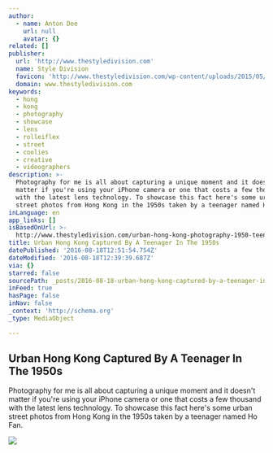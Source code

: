 ```yaml
---
author:
  - name: Anton Dee
    url: null
    avatar: {}
related: []
publisher:
  url: 'http://www.thestyledivision.com'
  name: Style Division
  favicon: 'http://www.thestyledivision.com/wp-content/uploads/2015/05/favicon2-copy.png'
  domain: www.thestyledivision.com
keywords:
  - hong
  - kong
  - photography
  - showcase
  - lens
  - rolleiflex
  - street
  - coolies
  - creative
  - videographers
description: >-
  Photography for me is all about capturing a unique moment and it doesn't
  matter if you're using your iPhone camera or one that costs a few thousand
  with the latest lens technology. To showcase this fact here's some urban
  street photos from Hong Kong in the 1950s taken by a teenager named Ho Fan.
inLanguage: en
app_links: []
isBasedOnUrl: >-
  http://www.thestyledivision.com/urban-hong-kong-photography-1950-teenager-black-white
title: Urban Hong Kong Captured By A Teenager In The 1950s
datePublished: '2016-08-18T12:51:54.754Z'
dateModified: '2016-08-18T12:39:39.687Z'
via: {}
starred: false
sourcePath: _posts/2016-08-18-urban-hong-kong-captured-by-a-teenager-in-the-1950s.md
inFeed: true
hasPage: false
inNav: false
_context: 'http://schema.org'
_type: MediaObject

---
```

<article style=""><h1>Urban Hong Kong Captured By A Teenager In The 1950s</h1><p>Photography for me is all about capturing a unique moment and it doesn't matter if you're using your iPhone camera or one that costs a few thousand with the latest lens technology. To showcase this fact here's some urban street photos from Hong Kong in the 1950s taken by a teenager named Ho Fan.</p><img src="http://www.thestyledivision.com/wp-content/uploads/2016/02/New-SD-Header-SMALL.jpg" /></article>